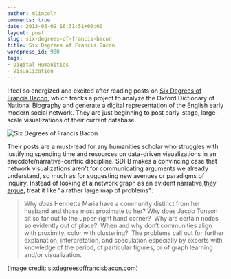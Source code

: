 ```yaml
---
author: mlincoln
comments: true
date: 2013-05-09 16:31:51+00:00
layout: post
slug: six-degrees-of-francis-bacon
title: Six Degrees of Francis Bacon
wordpress_id: 980
tags:
- Digital Humanities
- Visualization
---
```


I feel so energized and excited after reading posts on [Six Degrees of Francis Bacon](http://sixdegreesoffrancisbacon.com/), which tracks a project to analyze the Oxford Dictionary of National Biography and generate a digital representation of the English early modern social network. They are just beginning to post early-stage, large-scale visualizations of their current database.

![Six Degrees of Francis Bacon](http://media.tumblr.com/901378b369e5b0f5032d099d1b3f2fa3/tumblr_inline_mkzs5aiguR1qz4rgp.png)

Their posts are a must-read for any humanities scholar who struggles with justifying spending time and resources on data-driven visualizations in an anecdote/narrative-centric discipline. SDFB makes a convincing case that network visualizations aren't for communicating arguments we already understand, so much as for suggesting new avenues or paradigms of inquiry. Instead of looking at a network graph as an evident narrative,[they argue](https://web.archive.org/web/20150326073813/http://sixdegreesoffrancisbacon.com/post/47622869519/global-graph), treat it like "a rather large map of problems":


> Why _does_ Henrietta Maria have a community distinct from her husband and those most proximate to her? Why does Jacob Tonson sit so far out to the upper-right hand corner?  Why are certain nodes so evidently out of place?  When and why don’t communities align with proximity, color with clustering?  The problems call out for further explanation, interpretation, and speculation especially by experts with knowledge of the period, of particular figures, or of graph learning and/or visualization.


(image credit: [sixdegreesoffrancisbacon.com](http://web.archive.org/web/20150908013125/http://sixdegreesoffrancisbacon.com/post/47622869519/global-graph))
